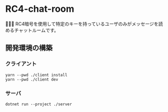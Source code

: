 # RC4-chat-room

🌵🌵🌵 RC4暗号を使用して特定のキーを持っているユーザのみがメッセージを読めるチャットルームです。  

## 開発環境の構築

### クライアント

```shell
yarn --pwd ./client install
yarn --pwd ./client dev
```

### サーバ

```shell
dotnet run --project ./server
```
